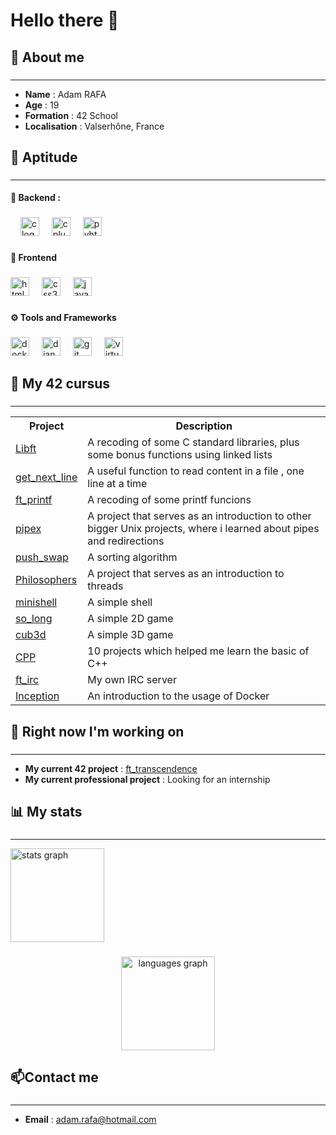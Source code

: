 <h1 align="left">Hello there 👋</h1>

###

<h2 align="left">👾 About me</h2>

###
---

- **Name** : Adam RAFA
- **Age** : 19
- **Formation** : 42 School
- **Localisation** : Valserhône, France

###

<h2 align="left">💼 Aptitude</h2>

###

---

<h4 align="left">🔧 Backend :</h4>

###

<div align="left">
  <img width="12" />
  <img src="https://img.shields.io/badge/C-A8B9CC?logo=c&logoColor=black&style=for-the-badge" height="30" alt="c logo"  />
  <img width="12" />
    <img src="https://img.shields.io/badge/C++-00599C?style=flat-square&logo=C%2B%2B&logoColor=white" height="30" alt="cplusplus logo"  />
  <img width="12" />
  <img src="https://img.shields.io/badge/python-3670A0?style=for-the-badge&logo=python&logoColor=ffdd54" height="30" alt="pyhton logo"  />
</div>

###

<h4 align="left">🎨 Frontend</h4>

###

<div align="left">
  <img src="https://img.shields.io/badge/HTML5-E34F26?logo=html5&logoColor=white&style=for-the-badge" height="30" alt="html5 logo"  />
  <img width="12" />
  <img src="https://img.shields.io/badge/CSS3-1572B6?logo=css3&logoColor=white&style=for-the-badge" height="30" alt="css3 logo"  />
  <img width="12" />
  <img src="https://img.shields.io/badge/JavaScript-F7DF1E?logo=javascript&logoColor=black&style=for-the-badge" height="30" alt="javascript logo"  />
</div>

###

<h4 align="left">⚙️ Tools and Frameworks</h4>

###

<div align="left">
  <img src="https://img.shields.io/badge/Docker-2496ED?logo=docker&logoColor=white&style=for-the-badge" height="30" alt="docker logo"  />
  <img width="12" />
  <img src="https://img.shields.io/badge/Django-092E20?logo=django&logoColor=white&style=for-the-badge" height="30" alt="django logo"  />
  <img width="12" />
  <img src="https://img.shields.io/badge/Git-F05032?logo=git&logoColor=white&style=for-the-badge" height="30" alt="git logo"  />
  <img width="12" />
  <img src="https://img.shields.io/badge/VirtualBox-183A61?style=for-the-badge&logo=virtualbox&logoColor=white" alt="virtualbox logo" height="30" />
  
</div>

###

<h2 align="left">🏫 My 42 cursus</h2>

###
---

<p align="left"><table>
  
<tr>
  <th>Project</th>
   <th>Description</th>
</tr>

<tr>
  <td><a href="https://github.com/fveve/Libft">Libft</a></td>
  <td>A recoding of some C standard libraries, plus some bonus functions using linked lists</td>
</tr>
<tr>
  <td><a href="https://github.com/fveve/get_next_line">get_next_line</a></td>
  <td>A useful function to read content in a file , one line at a time</td>
</tr>
<tr>
  <td><a href="https://github.com/fveve/ft_printf">ft_printf</a></td>
  <td>A recoding of some printf funcions</td>
</tr>
<tr>
  <td><a href="https://github.com/fveve/pipex">pipex</a></td>
  <td>A project that serves as an introduction to other bigger Unix projects, where i learned about pipes and redirections</td>
</tr>
<tr>
  <td><a href="https://github.com/fveve/push_swap">push_swap</a></td>
  <td>A sorting algorithm</td>
</tr>
<tr>
  <td><a href="https://github.com/fveve/Philosophers">Philosophers</a></td>
  <td>A project that serves as an introduction to threads</td>
</tr>
<tr>
  <td><a href="https://github.com/fveve/minishell">minishell</a></td>
  <td>A simple shell</td>
</tr>
<tr>
  <td><a href="https://github.com/fveve/so_long">so_long</a></td>
  <td>A simple 2D game</td>
</tr>
<tr>
  <td><a href="https://github.com/fveve/cub3d">cub3d</a></td>
  <td>A simple 3D game</td>
</tr>
<tr>
  <td><a href="https://github.com/fveve/CPP">CPP</a></td>
  <td>10 projects which helped me learn the basic of C++</td>
</tr>
<tr>
  <td><a href="https://github.com/fveve/ft_irc">ft_irc</a></td>
  <td>My own IRC server</td>
</tr>
<tr>
  <td><a href="https://github.com/fveve/Inception">Inception</a></td>
  <td>An introduction to the usage of Docker</td>
</tr>
<!--<tr>
  <td ><a href="https://github.com/fveve/ft_transcendence">ft_transcendence</a></td>
  <td>The final project of the 42 cursus</td>
</tr>-->
</table></p>

###

<h2 align="left">🌳 Right now I'm working on</h2>

###
---

- **My current 42 project**            : [ft_transcendence](https://github.com/fveve/ft_transcendence)</a>
- **My current professional project**  : Looking for an internship</p>

###

<h2 align="left">📊 My stats</h2>

###
---

<div align="left">
  <img src="https://github-readme-stats.vercel.app/api?username=fveve&hide_title=false&hide_rank=false&show_icons=true&include_all_commits=true&count_private=true&disable_animations=false&theme=dark&locale=en&hide_border=false&order=1&custom_title=Arafa" height="150" alt="stats graph"  />
</div>

###

<p align="left"><div></div></p>

###

<div align="center">
  <img src="https://github-readme-stats.vercel.app/api/top-langs?username=fveve&locale=en&hide_title=false&layout=compact&card_width=320&langs_count=5&theme=dark&hide_border=false&order=2" height="150" alt="languages graph"  />
</div>

###

<h2 align="left">📫Contact me</h3><div></div>

###
---
- **Email**   : adam.rafa@hotmail.com
  </div>
<!-- **Portfolio** :-->

###

###
